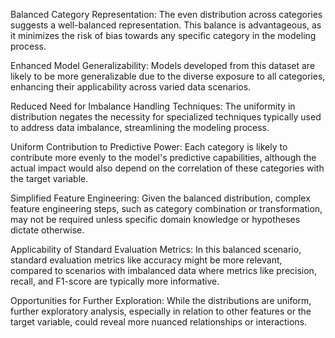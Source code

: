 Balanced Category Representation: The even distribution across categories suggests a well-balanced representation. This balance is advantageous, as it minimizes the risk of bias towards any specific category in the modeling process.

Enhanced Model Generalizability: Models developed from this dataset are likely to be more generalizable due to the diverse exposure to all categories, enhancing their applicability across varied data scenarios.

Reduced Need for Imbalance Handling Techniques: The uniformity in distribution negates the necessity for specialized techniques typically used to address data imbalance, streamlining the modeling process.

Uniform Contribution to Predictive Power: Each category is likely to contribute more evenly to the model's predictive capabilities, although the actual impact would also depend on the correlation of these categories with the target variable.

Simplified Feature Engineering: Given the balanced distribution, complex feature engineering steps, such as category combination or transformation, may not be required unless specific domain knowledge or hypotheses dictate otherwise.

Applicability of Standard Evaluation Metrics: In this balanced scenario, standard evaluation metrics like accuracy might be more relevant, compared to scenarios with imbalanced data where metrics like precision, recall, and F1-score are typically more informative.

Opportunities for Further Exploration: While the distributions are uniform, further exploratory analysis, especially in relation to other features or the target variable, could reveal more nuanced relationships or interactions.